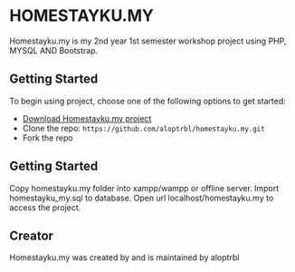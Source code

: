 # HOMESTAYKU.MY
Homestayku.my is my 2nd year 1st semester workshop project using PHP, MYSQL AND Bootstrap.

## Getting Started

To begin using project, choose one of the following options to get started:
* [Download Homestayku.my project](https://github.com/aloptrbl/homestayku.my/archive/master.zip)
* Clone the repo: `https://github.com/aloptrbl/homestayku.my.git`
* Fork the repo

## Getting Started

Copy homestayku.my folder into xampp/wampp or offline server.
Import homestayku_my.sql to database.
Open url localhost/homestayku.my to access the project.

## Creator

Homestayku.my was created by and is maintained by aloptrbl

